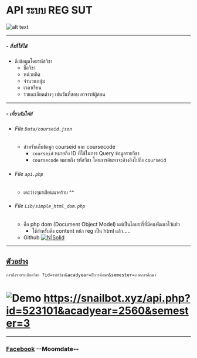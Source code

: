# API ระบบ REG SUT
![alt text](https://www.picz.in.th/images/2017/09/28/532742-128.png "Logo Title Text 1")

------
##### - สิ่งที่ใช้ได้
  - ดึงข้อมูลโดยรหัสวิชา
    - ชื่อวิชา
    - หน่วยกิต
    - จำนวนกลุ่ม
    - เวลาเรียน
    - รายละเอียดต่างๆ เช่นวันที่สอบ อาจารย์ผู้สอน
------
##### - เกี่ยวกับไฟล์
- ###### File  ``Data/courseid.json``
    - สำหรับเก็บข้อมูล courseid และ coursecode
        - `courseid` หมายถึง ID ที่ใช้ในการ Query ข้อมูลรายวิชา
        - `coursecode` หมายถึง รหัสวิชา โดยการค้นหาจะอ้างอิงไปถึง `courseid`
- ###### File ``api.php``
    - เดะว่างๆมาเขียนนาคร้าบ ^^
- ###### File ``Lib/simple_html_dom.php``    
    - คือ php dom (Document Object Model) แต่เป็นไลบรารี่ที่มีคนพัฒนาไว้แย้ว
        - ใช้สำหรับดึง content หน้า reg เป็น html แล้ว.....
    - Github [![N|Solid](https://github.com/favicon.ico)](https://github.com/sunra/php-simple-html-dom-parser)
------

## [ตัวอย่าง](https://snailbot.xyz/api.php?id=110206)
``` 
การดึงรายระเอียดวิชา ?id=รหัสวิชา&acadyear=ปีการศึกษา&semester=ภาคการศึกษา

```
# ![Demo](https://www.picz.in.th/images/2017/09/28/Capture16a1472e21233147.png)  https://snailbot.xyz/api.php?id=523101&acadyear=2560&semester=3
***
### [Facebook](https://fb.com/moomdate) --Moomdate--